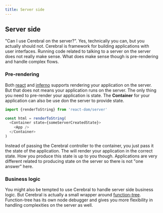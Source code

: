 ```yaml
---
title: Server side
---
```


## Server side

"Can I use Cerebral on the server?". Yes, technically you can, but you actually should not. Cerebral is framework for building applications with user interfaces. Running code related to talking to a server on the server does not really make sense. What does make sense though is pre-rendering and handle complex flows.

### Pre-rendering
Both [react]() and [inferno]() supports rendering your application on the server. But that does not means your application runs on the server. The only thing you need to pre-render your application is state. The **Container** for your application can also be use don the server to provide state.

```js
import {renderToString} from 'react-dom/server'

const html = renderToString(
  <Container state={someServerCreatedState}>
    <App />
  </Container>
)
```

Instead of passing the Cerebral controller to the container, you just pass it the state of the application. The will render your application in the correct state. How you produce this state is up to you though. Applications are very different related to producing state on the server so there is not "one answer" here.

### Business logic
You might also be tempted to use Cerebral to handle server side business logic. But Cerebral is actually a small wrapper around [function-tree](https://github.com/cerebral/function-tree). Function-tree has its own node debugger and gives you more flexibility in handling complexities on the server as well.
